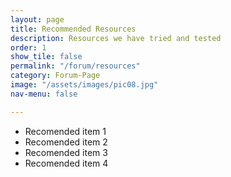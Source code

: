 ```yaml
---
layout: page
title: Recommended Resources
description: Resources we have tried and tested
order: 1
show_tile: false
permalink: "/forum/resources"
category: Forum-Page
image: "/assets/images/pic08.jpg"
nav-menu: false

---
```

- Recomended item 1
- Recomended item 2
- Recomended item 3
- Recomended item 4